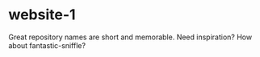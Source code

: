 # website-1
Great repository names are short and memorable. Need inspiration? How about fantastic-sniffle?
